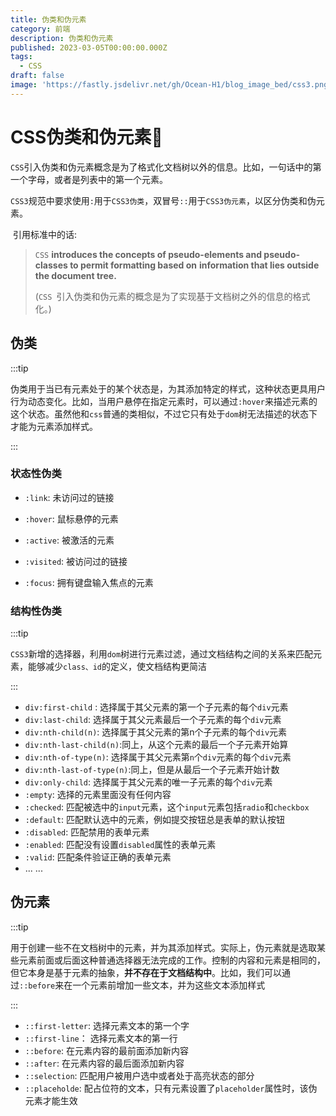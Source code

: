 ```yaml
---
title: 伪类和伪元素
category: 前端
description: 伪类和伪元素
published: 2023-03-05T00:00:00.000Z
tags:
  - CSS
draft: false
image: 'https://fastly.jsdelivr.net/gh/Ocean-H1/blog_image_bed/css3.png'
---
```


# CSS伪类和伪元素:tada:

​		`CSS`引入伪类和伪元素概念是为了格式化文档树以外的信息。比如，一句话中的第一个字母，或者是列表中的第一个元素。

​		`CSS3`规范中要求使用`:`用于`CSS3伪类`，双冒号`::`用于`CSS3伪元素`，以区分伪类和伪元素。

​		引用标准中的话:

> `CSS`  **introduces the concepts of pseudo-elements and pseudo-classes to permit formatting based on** 
> **information that lies outside the document tree.**
>
> (`CSS `引入伪类和伪元素的概念是为了实现基于文档树之外的信息的格式化。)

## 伪类

:::tip

伪类用于当已有元素处于的某个状态是，为其添加特定的样式，这种状态更具用户行为动态变化。比如，当用户悬停在指定元素时，可以通过`:hover`来描述元素的这个状态。虽然他和`css`普通的类相似，不过它只有处于`dom`树无法描述的状态下才能为元素添加样式。

:::

### 状态性伪类

* `:link`: 未访问过的链接

* `:hover`: 鼠标悬停的元素
* `:active`: 被激活的元素
* `:visited`: 被访问过的链接
* `:focus`: 拥有键盘输入焦点的元素

### 结构性伪类

:::tip

`CSS3`新增的选择器，利用`dom`树进行元素过滤，通过文档结构之间的关系来匹配元素，能够减少`class、id`的定义，使文档结构更简洁

:::

* `div:first-child` : 选择属于其父元素的第一个子元素的每个`div`元素
* `div:last-child`: 选择属于其父元素最后一个子元素的每个`div`元素
* `div:nth-child(n)`:  选择属于其父元素的第n个子元素的每个`div`元素
* `div:nth-last-child(n)`:同上，从这个元素的最后一个子元素开始算
* `div:nth-of-type(n)`: 选择属于其父元素第`n`个`div`元素的每个`div`元素
* `div:nth-last-of-type(n)`:同上，但是从最后一个子元素开始计数
* `div:only-child`: 选择属于其父元素的唯一子元素的每个`div`元素
* `:empty`: 选择的元素里面没有任何内容
* `:checked`: 匹配被选中的`input`元素，这个`input`元素包括`radio`和`checkbox`
* `:default`: 匹配默认选中的元素，例如提交按钮总是表单的默认按钮
* `:disabled`: 匹配禁用的表单元素
* `:enabled`: 匹配没有设置`disabled`属性的表单元素
* `:valid`: 匹配条件验证正确的表单元素
*  ... ... 

## 伪元素

:::tip

​		用于创建一些不在文档树中的元素，并为其添加样式。实际上，伪元素就是选取某些元素前面或后面这种普通选择器无法完成的工作。控制的内容和元素是相同的，但它本身是基于元素的抽象，**并不存在于文档结构中**。比如，我们可以通过`::before`来在一个元素前增加一些文本，并为这些文本添加样式

:::

* `::first-letter`: 选择元素文本的第一个字
* `::first-line`： 选择元素文本的第一行
* `::before`: 在元素内容的最前面添加新内容
* `::after`: 在元素内容的最后面添加新内容
* `::selection`:  匹配用户被用户选中或者处于高亮状态的部分
* `::placeholde`: 配占位符的文本，只有元素设置了`placeholder`属性时，该伪元素才能生效
